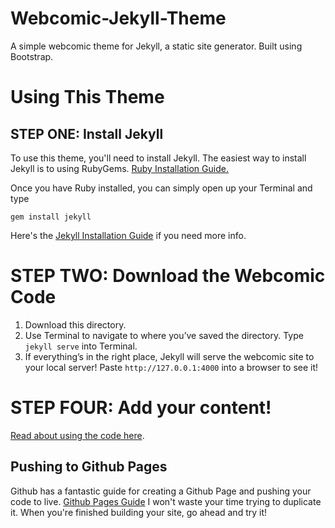 # Webcomic-Jekyll-Theme
A simple webcomic theme for Jekyll, a static site generator. Built using Bootstrap.


# Using This Theme

## STEP ONE: Install Jekyll
To use this theme, you'll need to install Jekyll. The easiest way to install Jekyll is to using RubyGems.
[Ruby Installation Guide.](https://rubygems.org/pages/download)

Once you have Ruby installed, you can simply open up your Terminal and type

```
gem install jekyll
```

Here's the [Jekyll Installation Guide](https://jekyllrb.com/docs/installation/) if you need more info.


# STEP TWO: Download the Webcomic Code

1. Download this directory.
2. Use Terminal to navigate to where you’ve saved the directory. Type `jekyll serve` into Terminal.
3. If everything’s in the right place, Jekyll will serve the webcomic site to your local server! Paste `http://127.0.0.1:4000` into a browser to see it!

# STEP FOUR: Add your content!

[Read about using the code here](/docs/howto.html).

## Pushing to Github Pages

Github has a fantastic guide for creating a Github Page and pushing your code to live.
[Github Pages Guide](https://pages.github.com/)
I won't waste your time trying to duplicate it. When you're finished building your site, go ahead and try it!
